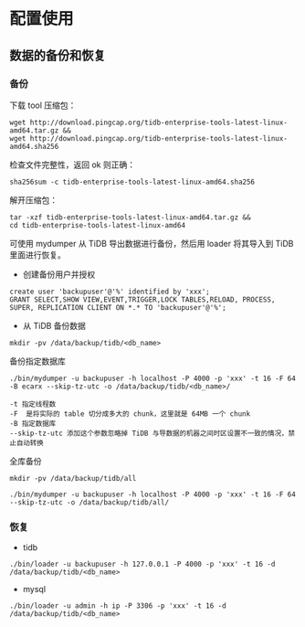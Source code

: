 # 配置使用
## 数据的备份和恢复
### 备份
下载 tool 压缩包：
```
wget http://download.pingcap.org/tidb-enterprise-tools-latest-linux-amd64.tar.gz &&
wget http://download.pingcap.org/tidb-enterprise-tools-latest-linux-amd64.sha256
```
检查文件完整性，返回 ok 则正确：
```
sha256sum -c tidb-enterprise-tools-latest-linux-amd64.sha256
```
解开压缩包：
```
tar -xzf tidb-enterprise-tools-latest-linux-amd64.tar.gz &&
cd tidb-enterprise-tools-latest-linux-amd64
```
可使用 mydumper 从 TiDB 导出数据进行备份，然后用 loader 将其导入到 TiDB 里面进行恢复。

- 创建备份用户并授权
```
create user 'backupuser'@'%' identified by 'xxx';
GRANT SELECT,SHOW VIEW,EVENT,TRIGGER,LOCK TABLES,RELOAD, PROCESS, SUPER, REPLICATION CLIENT ON *.* TO 'backupuser'@'%';
```

- 从 TiDB 备份数据
```
mkdir -pv /data/backup/tidb/<db_name>
```
备份指定数据库
```
./bin/mydumper -u backupuser -h localhost -P 4000 -p 'xxx' -t 16 -F 64 -B ecarx --skip-tz-utc -o /data/backup/tidb/<db_name>/
```
```
-t 指定线程数
-F  是将实际的 table 切分成多大的 chunk，这里就是 64MB 一个 chunk
-B 指定数据库
--skip-tz-utc 添加这个参数忽略掉 TiDB 与导数据的机器之间时区设置不一致的情况，禁止自动转换
```
全库备份
```
mkdir -pv /data/backup/tidb/all
```
```
./bin/mydumper -u backupuser -h localhost -P 4000 -p 'xxx' -t 16 -F 64 --skip-tz-utc -o /data/backup/tidb/all/
```

### 恢复
- tidb
```
./bin/loader -u backupuser -h 127.0.0.1 -P 4000 -p 'xxx' -t 16 -d /data/backup/tidb/<db_name>
```

- mysql
```
./bin/loader -u admin -h ip -P 3306 -p 'xxx' -t 16 -d /data/backup/tidb/<db_name>
```